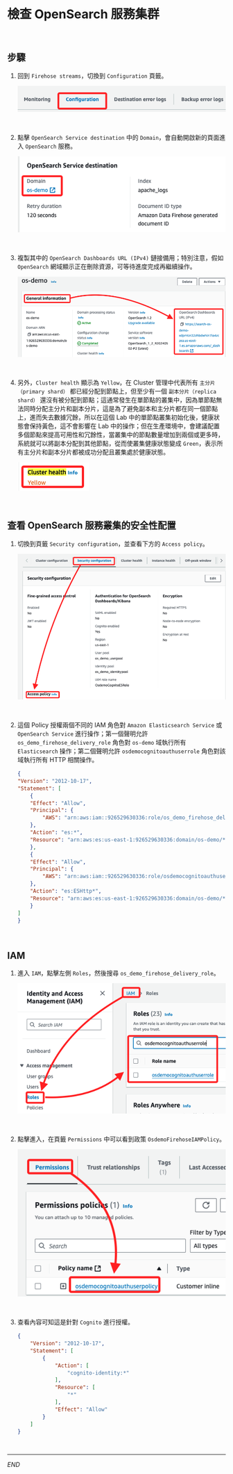 # 檢查 OpenSearch 服務集群

<br>

## 步驟

1. 回到 `Firehose streams`，切換到 `Configuration` 頁籤。

    ![](images/img_23.png)

<br>

2. 點擊 `OpenSearch Service destination` 中的 `Domain`，會自動開啟新的頁面進入 `OpenSearch` 服務。

    ![](images/img_24.png)

<br>

3. 複製其中的 `OpenSearch Dashboards URL (IPv4)` 鏈接備用；特別注意，假如 `OpenSearch` 網域顯示正在刪除資源，可等待進度完成再繼續操作。

    ![](images/img_25.png)

<br>

4. 另外，`Cluster health` 顯示為 `Yellow`，在 Cluster 管理中代表所有 `主分片（primary shard）` 都已經分配到節點上，但至少有一個 `副本分片（replica shard）` 還沒有被分配到節點；這通常發生在單節點的叢集中，因為單節點無法同時分配主分片和副本分片，這是為了避免副本和主分片都在同一個節點上，進而失去數據冗餘，所以在這個 Lab 中的單節點叢集初始化後，健康狀態會保持黃色，這不會影響在 Lab 中的操作；但在生產環境中，會建議配置多個節點來提高可用性和冗餘性，當叢集中的節點數量增加到兩個或更多時，系統就可以將副本分配到其他節點，從而使叢集健康狀態變成 `Green`，表示所有主分片和副本分片都被成功分配且叢集處於健康狀態。

    ![](images/img_26.png)

<br>

## 查看 OpenSearch 服務叢集的安全性配置

1. 切換到頁籤 `Security configuration`，並查看下方的 `Access policy`。

    ![](images/img_27.png)

<br>

2. 這個 Policy 授權兩個不同的 IAM 角色對 `Amazon Elasticsearch Service` 或 `OpenSearch Service` 進行操作；第一個聲明允許 `os_demo_firehose_delivery_role` 角色對 `os-demo` 域執行所有 `Elasticsearch` 操作；第二個聲明允許 `osdemocognitoauthuserrole` 角色對該域執行所有 HTTP 相關操作。

    ```json
    {
    "Version": "2012-10-17",
    "Statement": [
        {
        "Effect": "Allow",
        "Principal": {
            "AWS": "arn:aws:iam::926529630336:role/os_demo_firehose_delivery_role"
        },
        "Action": "es:*",
        "Resource": "arn:aws:es:us-east-1:926529630336:domain/os-demo/*"
        },
        {
        "Effect": "Allow",
        "Principal": {
            "AWS": "arn:aws:iam::926529630336:role/osdemocognitoauthuserrole"
        },
        "Action": "es:ESHttp*",
        "Resource": "arn:aws:es:us-east-1:926529630336:domain/os-demo/*"
        }
    ]
    }
    ```

<br>

## IAM

1. 進入 `IAM`，點擊左側 `Roles`，然後搜尋 `os_demo_firehose_delivery_role`。

    ![](images/img_28.png)

<br>

2. 點擊進入，在頁籤 `Permissions` 中可以看到政策 `OsdemoFirehoseIAMPolicy`。

    ![](images/img_29.png)

<br>

3. 查看內容可知這是針對 `Cognito` 進行授權。

    ```json
    {
        "Version": "2012-10-17",
        "Statement": [
            {
                "Action": [
                    "cognito-identity:*"
                ],
                "Resource": [
                    "*"
                ],
                "Effect": "Allow"
            }
        ]
    }
    ```

<br>

___

_END_